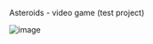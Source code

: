 Asteroids - video game (test project)

![image](https://github.com/leni8ec/game-asteroids/assets/2379473/86ce4f7b-5b7e-4f0f-bf61-778990c0321d)
